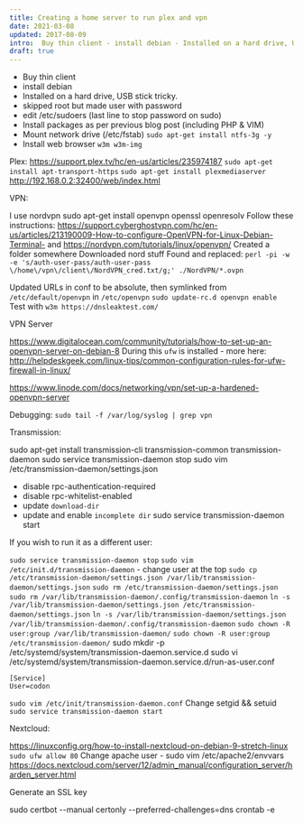 ```yaml
---
title: Creating a home server to run plex and vpn
date: 2021-03-08
updated: 2017-08-09
intro:  Buy thin client - install debian - Installed on a hard drive, USB stick tricky. - skipped root but made user with password - edit /etc/sudoers (last line to ...
draft: true
---
```


- Buy thin client
- install debian
- Installed on a hard drive, USB stick tricky.
- skipped root but made user with password
- edit /etc/sudoers (last line to stop password on sudo)
- Install packages as per previous blog post (including PHP & VIM)
- Mount network drive (/etc/fstab) `sudo apt-get install ntfs-3g -y`
- Install web browser `w3m w3m-img`

Plex:
https://support.plex.tv/hc/en-us/articles/235974187
`sudo apt-get install apt-transport-https`
`sudo apt-get install plexmediaserver`
http://192.168.0.2:32400/web/index.html

VPN: 

I use nordvpn
sudo apt-get install openvpn openssl openresolv
Follow these instructions: https://support.cyberghostvpn.com/hc/en-us/articles/213190009-How-to-configure-OpenVPN-for-Linux-Debian-Terminal- and https://nordvpn.com/tutorials/linux/openvpn/
Created a folder somewhere
Downloaded nord stuff
Found and replaced: 
`perl -pi -w -e 's/auth-user-pass/auth-user-pass \/home\/vpn\/client\/NordVPN_cred.txt/g;' ./NordVPN/*.ovpn`


Updated URLs in conf to be absolute, then symlinked from `/etc/default/openvpn`
in `/etc/openvpn`
`sudo update-rc.d openvpn enable`
Test with `w3m https://dnsleaktest.com/`

VPN Server

https://www.digitalocean.com/community/tutorials/how-to-set-up-an-openvpn-server-on-debian-8
During this `ufw` is installed - more here: http://helpdeskgeek.com/linux-tips/common-configuration-rules-for-ufw-firewall-in-linux/

https://www.linode.com/docs/networking/vpn/set-up-a-hardened-openvpn-server

Debugging: `sudo tail -f /var/log/syslog | grep vpn`

Transmission:

sudo apt-get install transmission-cli transmission-common transmission-daemon
sudo service transmission-daemon stop
sudo vim /etc/transmission-daemon/settings.json
- disable rpc-authentication-required
- disable rpc-whitelist-enabled
- update `download-dir`
- update and enable `incomplete dir`
sudo service transmission-daemon start

If you wish to run it as a different user:

`sudo service transmission-daemon stop`
`sudo vim /etc/init.d/transmission-daemon` - change user at the top 
`sudo cp /etc/transmission-daemon/settings.json /var/lib/transmission-daemon/settings.json`
`sudo rm /etc/transmission-daemon/settings.json`
`sudo rm /var/lib/transmission-daemon/.config/transmission-daemon`
`ln -s /var/lib/transmission-daemon/settings.json /etc/transmission-daemon/settings.json`
`ln -s /var/lib/transmission-daemon/settings.json /var/lib/transmission-daemon/.config/transmission-daemon`
`sudo chown -R user:group /var/lib/transmission-daemon/`
`sudo chown -R user:group /etc/transmission-daemon/`
sudo mkdir -p /etc/systemd/system/transmission-daemon.service.d
sudo vi /etc/systemd/system/transmission-daemon.service.d/run-as-user.conf
```
[Service]
User=codon
```
`sudo vim /etc/init/transmission-daemon.conf`
Change setgid && setuid
`sudo service transmission-daemon start`

Nextcloud:

https://linuxconfig.org/how-to-install-nextcloud-on-debian-9-stretch-linux
` sudo ufw allow 80`
Change apache user - sudo vim /etc/apache2/envvars
https://docs.nextcloud.com/server/12/admin_manual/configuration_server/harden_server.html

Generate an SSL key

sudo certbot --manual certonly --preferred-challenges=dns
crontab -e